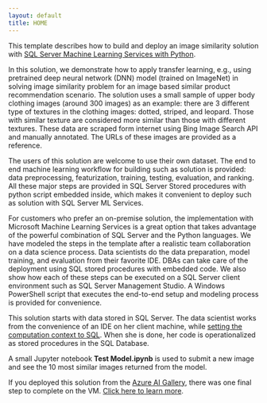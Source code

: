 ```yaml
---
layout: default
title: HOME
---
```


This template describes how to build and deploy an image similarity solution with  [SQL Server Machine Learning Services with Python](https://docs.microsoft.com/en-us/sql/advanced-analytics/python/sql-server-python-services).

In this solution, we demonstrate how to apply transfer learning, e.g., using pretrained deep neural network (DNN) model (trained on ImageNet) in solving image similarity problem for an image based similar product recommendation scenario. The solution uses a small sample of upper body clothing images (around 300 images) as an example: there are 3 different type of textures in the clothing images: dotted, striped, and leopard. Those with similar texture are considered more similar than those with different textures. These data are scraped form internet using Bing Image Search API and manually annotated. The URLs of these images are provided as a reference.

The users of this solution are welcome to use their own dataset. The end to end machine learning workflow for building such as solution is provided: data preprocessing, featurization, training, testing, evaluation, and ranking. All these major steps are provided in SQL Server Stored procedures with python script embedded inside, which makes it convenient to deploy such as solution with SQL Server ML Services.

For customers who prefer an on-premise solution, the implementation with Microsoft Machine Learning Services is a great option that takes advantage of the powerful combination of SQL Server and the Python languages. We have modeled the steps in the template after a realistic team collaboration on a data science process. Data scientists do the data preparation, model training, and evaluation from their favorite IDE. DBAs can take care of the deployment using SQL stored procedures with embedded code.  We also show how each of these steps can be executed on a SQL Server client environment such as SQL Server Management Studio. A Windows PowerShell script that executes the end-to-end setup and modeling process is provided for convenience. 

This solution starts with data stored in SQL Server.  The data scientist works from the convenience of an IDE on her client machine, while <a href="https://msdn.microsoft.com/en-us/library/mt604885.aspx">setting the computation context to SQL</a>.  When she is done, her code is operationalized as stored procedures in the SQL Database.

A small Jupyter notebook **Test Model.ipynb** is used to submit a new image and see the 10 most similar images returned from the model.

<div class="alert alert-warning">
If you deployed this solution from the <a href="({{ site.aka_url }}">Azure AI Gallery</a>, there was one final step to complete on the VM.  <a href="first_time.html">Click here to learn more</a>.
</div>


